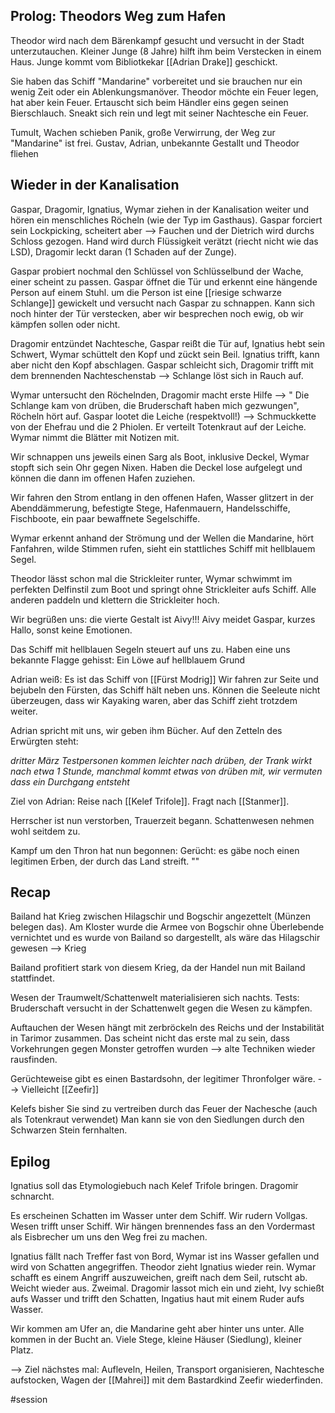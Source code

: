 ## Prolog: Theodors Weg zum Hafen

Theodor wird nach dem Bärenkampf gesucht und versucht in der Stadt unterzutauchen. Kleiner Junge (8 Jahre) hilft ihm beim Verstecken in einem Haus.
Junge kommt vom Bibliotkekar [[Adrian Drake]] geschickt. 

Sie haben das Schiff "Mandarine" vorbereitet und sie brauchen nur ein wenig Zeit oder ein Ablenkungsmanöver. Theodor möchte ein Feuer legen, hat aber kein Feuer.
Ertauscht sich beim Händler eins gegen seinen Bierschlauch. Sneakt sich rein und legt mit seiner Nachtesche ein Feuer.

Tumult, Wachen schieben Panik, große Verwirrung, der Weg zur "Mandarine" ist frei. Gustav, Adrian, unbekannte Gestallt und Theodor fliehen

## Wieder in der Kanalisation
Gaspar, Dragomir, Ignatius, Wymar ziehen in der Kanalisation weiter und hören ein menschliches Röcheln (wie der Typ im Gasthaus). Gaspar forciert sein Lockpicking, scheitert aber --> Fauchen und der Dietrich wird durchs Schloss gezogen. Hand wird durch Flüssigkeit verätzt (riecht nicht wie das LSD), Dragomir leckt daran (1 Schaden auf der Zunge).

Gaspar probiert nochmal den Schlüssel von Schlüsselbund der Wache, einer scheint zu passen. 
Gaspar öffnet die Tür und erkennt eine hängende Person auf einem Stuhl. um die Person ist eine [[riesige schwarze Schlange]] gewickelt und versucht nach Gaspar zu schnappen. Kann sich noch hinter der Tür verstecken, aber wir besprechen noch ewig, ob wir kämpfen sollen oder nicht.

Dragomir entzündet Nachtesche, Gaspar reißt die Tür auf, Ignatius hebt sein Schwert, Wymar schüttelt den Kopf und zückt sein Beil.
Ignatius trifft, kann aber nicht den Kopf abschlagen. Gaspar schleicht sich, Dragomir trifft mit dem brennenden Nachteschenstab --> Schlange löst sich in Rauch auf.

Wymar untersucht den Röchelnden,  Dragomir macht erste Hilfe --> " Die Schlange kam von drüben, die Bruderschaft haben mich gezwungen", Röcheln hört auf. Gaspar lootet die Leiche (respektvoll!) --> Schmuckkette von der Ehefrau und die 2 Phiolen. Er verteilt Totenkraut auf der Leiche. 
Wymar nimmt die Blätter mit Notizen mit. 

Wir schnappen uns jeweils einen Sarg als Boot, inklusive Deckel, Wymar stopft sich sein Ohr gegen Nixen. Haben die Deckel lose aufgelegt und können die dann im offenen Hafen zuziehen.

Wir fahren den Strom entlang in den offenen Hafen, Wasser glitzert in der Abenddämmerung, befestigte Stege, Hafenmauern, Handelsschiffe, Fischboote, ein paar bewaffnete Segelschiffe.

Wymar erkennt anhand der Strömung und der Wellen die Mandarine, hört Fanfahren, wilde Stimmen rufen, sieht ein stattliches Schiff mit hellblauem Segel. 

Theodor lässt schon mal die Strickleiter runter, Wymar schwimmt im perfekten Delfinstil zum Boot und springt ohne Strickleiter aufs Schiff. Alle anderen paddeln und klettern die Strickleiter hoch.

Wir begrüßen uns: die vierte Gestalt ist Aivy!!!
Aivy meidet Gaspar, kurzes Hallo, sonst keine Emotionen.

Das Schiff mit hellblauen Segeln steuert auf uns zu. Haben eine uns bekannte Flagge gehisst: Ein Löwe auf hellblauem Grund

Adrian weiß: Es ist das Schiff von [[Fürst Modrig]]
Wir fahren zur Seite und bejubeln den Fürsten, das Schiff hält neben uns. Können die Seeleute nicht überzeugen, dass wir Kayaking waren, aber das Schiff zieht trotzdem weiter.

Adrian spricht mit uns, wir geben ihm Bücher.
Auf den Zetteln des Erwürgten steht:

 *dritter März 
Testpersonen kommen leichter nach drüben, der Trank wirkt nach etwa 1 Stunde, manchmal kommt etwas von drüben mit, wir vermuten dass ein Durchgang entsteht*

Ziel von Adrian: Reise nach [[Kelef Trifole]]. Fragt nach [[Stanmer]].

Herrscher ist nun verstorben, Trauerzeit begann. Schattenwesen nehmen wohl seitdem zu.

Kampf um den Thron hat nun begonnen: 
Gerücht: es gäbe noch einen legitimen Erben, der durch das Land streift. ""

## Recap
Bailand hat Krieg zwischen Hilagschir und Bogschir angezettelt (Münzen belegen das). Am Kloster wurde die Armee von Bogschir ohne Überlebende vernichtet und es wurde von Bailand so dargestellt, als wäre das Hilagschir gewesen --> Krieg

Bailand profitiert stark von diesem Krieg, da der Handel nun mit Bailand stattfindet.

Wesen der Traumwelt/Schattenwelt materialisieren sich nachts. Tests: Bruderschaft versucht in der Schattenwelt gegen die Wesen zu kämpfen.

Auftauchen der Wesen hängt mit zerbröckeln des Reichs und der Instabilität in Tarimor zusammen. Das scheint nicht das erste mal zu sein, dass Vorkehrungen gegen Monster getroffen wurden --> alte Techniken wieder rausfinden.

Gerüchteweise gibt es einen Bastardsohn, der legitimer Thronfolger wäre. --> Vielleicht [[Zeefir]]

Kelefs bisher
Sie sind zu vertreiben durch das Feuer der Nachesche (auch als Totenkraut verwendet)
Man kann sie von den Siedlungen durch den Schwarzen Stein fernhalten.

## Epilog
Ignatius soll das Etymologiebuch nach Kelef Trifole bringen. Dragomir schnarcht.

Es erscheinen Schatten im Wasser unter dem Schiff. Wir rudern Vollgas. Wesen trifft unser Schiff.
Wir hängen brennendes fass an den Vordermast als Eisbrecher um uns den Weg frei zu machen.

Ignatius fällt nach Treffer fast von Bord, Wymar ist ins Wasser gefallen und wird von Schatten angegriffen. Theodor zieht Ignatius wieder rein.
Wymar schafft es einem Angriff auszuweichen, greift nach dem Seil, rutscht ab. Weicht wieder aus. Zweimal. 
Dragomir lassot mich ein und zieht, Ivy schießt aufs Wasser und trifft den Schatten, Ingatius haut mit einem Ruder aufs Wasser. 

Wir kommen am Ufer an, die Mandarine geht aber hinter uns unter. Alle kommen in der Bucht an. Viele Stege, kleine Häuser (Siedlung), kleiner Platz.


--> Ziel nächstes mal: Aufleveln, Heilen, Transport organisieren, Nachtesche aufstocken, Wagen der [[Mahrei]] mit dem Bastardkind Zeefir wiederfinden.

#session 